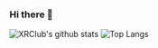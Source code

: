 ### Hi there 👋

<!--
**XRClub/XRClub** is a ✨ _special_ ✨ repository because its `README.md` (this file) appears on your GitHub profile.

Here are some ideas to get you started:

- 🔭 I’m currently working on ...
- 🌱 I’m currently learning ...
- 👯 I’m looking to collaborate on ...
- 🤔 I’m looking for help with ...
- 💬 Ask me about ...
- 📫 How to reach me: ...
- 😄 Pronouns: ...
- ⚡ Fun fact: ...
-->

![XRClub's github stats](https://github-readme-stats.vercel.app/api?username=XRClub&show_icons=true&theme=tokyonight)
![Top Langs](https://github-readme-stats.vercel.app/api/top-langs/?username=XRClub&layout=compact&theme=tokyonight)
